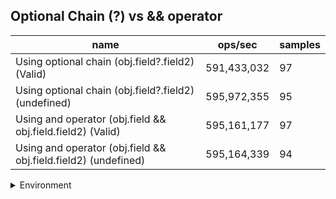 ## Optional Chain (?) vs && operator

|name|ops/sec|samples|
|-|-|-|
|Using optional chain (obj.field?.field2) (Valid)|591,433,032|97|
|Using optional chain (obj.field?.field2) (undefined)|595,972,355|95|
|Using and operator (obj.field && obj.field.field2) (Valid)|595,161,177|97|
|Using and operator (obj.field && obj.field.field2) (undefined)|595,164,339|94|


<details>
<summary>Environment</summary>

* __Machine:__ linux x64 | 2 vCPUs | 6.8GB Mem
* __Run:__ Tue Oct 10 2023 21:07:37 GMT+0000 (Coordinated Universal Time)
</details>

<!--
{"environment":{"platform":"linux","arch":"x64","cpus":2,"totalMemory":6.759757995605469},"benchmarks":"[{\"timeStamp\":1696972041315,\"currentTarget\":{\"0\":{\"name\":\"Using optional chain (obj.field?.field2) (Valid)\",\"options\":{\"async\":false,\"defer\":false,\"delay\":0.005,\"initCount\":1,\"maxTime\":5,\"minSamples\":5,\"minTime\":0.05},\"async\":false,\"defer\":false,\"delay\":0.005,\"initCount\":1,\"maxTime\":5,\"minSamples\":5,\"minTime\":0.05,\"id\":1,\"stats\":{\"moe\":1.84101233324896e-11,\"rme\":1.088835506654232,\"sem\":9.392920067596734e-12,\"deviation\":9.250953408939729e-11,\"mean\":1.6908085032109332e-9,\"sample\":[1.6918266551429767e-9,1.678780179598231e-9,1.6981350221898757e-9,1.6772504621870949e-9,1.674005367540371e-9,1.6733406655083963e-9,1.6782895346723479e-9,1.6767672812639883e-9,1.6719347465890811e-9,1.675152026741244e-9,1.6741815311952097e-9,1.662508993902444e-9,1.6764316064054568e-9,1.7021430906902793e-9,1.6699871410503494e-9,1.667600788295793e-9,1.6761590845552637e-9,1.675288304285553e-9,1.6781732001833032e-9,1.6838898104980974e-9,1.6704146204399498e-9,1.6700476017462272e-9,1.6754289028251698e-9,1.6673686511325112e-9,1.6714502965382743e-9,1.6770475809057343e-9,1.6880992908881078e-9,1.684213752192448e-9,1.6859454409195131e-9,1.676519089941218e-9,1.6718757483839227e-9,1.6705794165532876e-9,1.670695751042332e-9,1.6755884140288623e-9,1.6676977115443798e-9,1.6783039933874147e-9,1.6866135665093084e-9,1.6768714172508956e-9,1.6727764764749559e-9,1.6860551609618946e-9,1.667654468352881e-9,1.6812090317709824e-9,1.675764577683701e-9,1.6810860495968496e-9,1.6698083183214754e-9,1.6978945883888008e-9,1.6755252942589493e-9,1.677353374419794e-9,1.6804312526156565e-9,1.6721150318086747e-9,1.6736606185916938e-9,1.6769644848421313e-9,1.6752294722725221e-9,1.672440768377999e-9,1.6692665319867828e-9,1.6762132964271583e-9,1.6842104283499039e-9,1.6769478656294106e-9,1.697641976355447e-9,1.6726601752243371e-9,1.6699313004956082e-9,1.6773500838156755e-9,1.6821762367128979e-9,1.6752161436639201e-9,1.6891030913364344e-9,1.672254633195528e-9,2.312987771815949e-9,2.3323988793199524e-9,1.6783472033404883e-9,1.6709085102035817e-9,1.6896249346158622e-9,1.66938948092249e-9,1.6672855218304827e-9,1.6777156732571041e-9,1.6781810112132819e-9,1.677762207052722e-9,1.6799260285489491e-9,1.6785366623655036e-9,1.6754488458804345e-9,1.6719953734770858e-9,1.6822759519892218e-9,1.6734412449837815e-9,1.6739431452079449e-9,1.7140916066294836e-9,1.6827745616092663e-9,1.67588423601529e-9,1.6761534672613642e-9,1.6767451112342188e-9,1.6805209963643477e-9,1.6749602410264478e-9,1.6766121575324538e-9,1.677021023403807e-9,1.6778718938566782e-9,1.675605033241583e-9,1.6792645838826675e-9,1.6739564405781212e-9,1.6712475421430827e-9],\"variance\":8.55801389743736e-21},\"times\":{\"cycle\":0.050869091443521544,\"elapsed\":5.666,\"period\":1.6908085032109332e-9,\"timeStamp\":1696972035648},\"running\":false,\"count\":30085661,\"cycles\":8,\"hz\":591433032.245194},\"1\":{\"name\":\"Using optional chain (obj.field?.field2) (undefined)\",\"options\":{\"async\":false,\"defer\":false,\"delay\":0.005,\"initCount\":1,\"maxTime\":5,\"minSamples\":5,\"minTime\":0.05},\"async\":false,\"defer\":false,\"delay\":0.005,\"initCount\":1,\"maxTime\":5,\"minSamples\":5,\"minTime\":0.05,\"id\":2,\"stats\":{\"moe\":2.3289517376731533e-12,\"rme\":0.13879908527669624,\"sem\":1.1882406824863028e-12,\"deviation\":1.158153756432944e-11,\"mean\":1.6779301772993558e-9,\"sample\":[1.6737788448627125e-9,1.6787202265338913e-9,1.676441287298754e-9,1.6778881676040697e-9,1.6772064807699987e-9,1.678613295265802e-9,1.7127475270891153e-9,1.7390892429984664e-9,1.6737317293879207e-9,1.6727085414495933e-9,1.6680958969063828e-9,1.6761780151040536e-9,1.6733884448353221e-9,1.6685291686717984e-9,1.6707769478672355e-9,1.6712467066656337e-9,1.6693342529264134e-9,1.6744952691767226e-9,1.6661756506079393e-9,1.6716465297439216e-9,1.6678815290900443e-9,1.669254254992166e-9,1.6714499500637635e-9,1.67216296788671e-9,1.680515871726761e-9,1.6726194325677553e-9,1.675731641370778e-9,1.6732241804098497e-9,1.668968466478115e-9,1.6704735957357812e-9,1.6708599096922445e-9,1.6705335358376374e-9,1.6699841182040122e-9,1.6763177223667056e-9,1.675731641370778e-9,1.6805068361852668e-9,1.676324382378023e-9,1.6795144944989804e-9,1.6720886484802404e-9,1.6762544522591906e-9,1.6777029714206594e-9,1.67383686815099e-9,1.6859213920862216e-9,1.6702704653906019e-9,1.6782457956430805e-9,1.6721052985085339e-9,1.6751155903239226e-9,1.6757097965336574e-9,1.6728225484273566e-9,1.6689298384124744e-9,1.6774278796531958e-9,1.6740146904531633e-9,1.6743077309511272e-9,1.6749970088224172e-9,1.6765954115385828e-9,1.6776176899757407e-9,1.6957360176642147e-9,1.6780039706321475e-9,1.6824395048694504e-9,1.6970813066502644e-9,1.6828390722484355e-9,1.6761824908369066e-9,1.675033672184719e-9,1.6736683698646609e-9,1.684611427086747e-9,1.6888723295500034e-9,1.6804370755571342e-9,1.6743286435488014e-9,1.698083246352419e-9,1.671878619639106e-9,1.6769184805051512e-9,1.6783997997344552e-9,1.6771515022495752e-9,1.6715457314327857e-9,1.6792653090708873e-9,1.6773246041168618e-9,1.6726623383432455e-9,1.6773712084657466e-9,1.679991038649486e-9,1.6699678413348285e-9,1.6721182991476564e-9,1.6745383631187832e-9,1.7343812099254615e-9,1.6939655523955218e-9,1.6705470668138256e-9,1.677427799460821e-9,1.680680083947748e-9,1.6728306466203608e-9,1.6884729635688813e-9,1.6758432515987371e-9,1.6677341614704206e-9,1.6682501381902166e-9,1.6851141548559318e-9,1.7010061046703716e-9,1.6738526134137636e-9],\"variance\":1.341320123539739e-22},\"times\":{\"cycle\":0.05040521548804304,\"elapsed\":5.45,\"period\":1.6779301772993558e-9,\"timeStamp\":1696972041326},\"running\":false,\"count\":30040115,\"cycles\":6,\"hz\":595972355.4227443},\"2\":{\"name\":\"Using and operator (obj.field && obj.field.field2) (Valid)\",\"options\":{\"async\":false,\"defer\":false,\"delay\":0.005,\"initCount\":1,\"maxTime\":5,\"minSamples\":5,\"minTime\":0.05},\"async\":false,\"defer\":false,\"delay\":0.005,\"initCount\":1,\"maxTime\":5,\"minSamples\":5,\"minTime\":0.05,\"id\":3,\"stats\":{\"moe\":2.5744350328224213e-12,\"rme\":0.15322037836364122,\"sem\":1.3134872616440926e-12,\"deviation\":1.2936349264403221e-11,\"mean\":1.6802171227592582e-9,\"sample\":[1.6711025171411232e-9,1.6721116243672532e-9,1.6838131582503337e-9,1.6783767100190714e-9,1.67126624645927e-9,1.6707984484074215e-9,1.6784970009466896e-9,1.6831816308803383e-9,1.6716070373400415e-9,1.6788578737295441e-9,1.6742290436826428e-9,1.6778829521523026e-9,1.67774935403641e-9,1.682381835305453e-9,1.6742837904929708e-9,1.6734438809792227e-9,1.6832027629556708e-9,1.677640062243961e-9,1.711736155624834e-9,1.6675412168929002e-9,1.6690143915162205e-9,1.6742504607503617e-9,1.6704075747572794e-9,1.675596982351768e-9,1.6865523687581392e-9,1.6721240231719036e-9,1.6735538691298324e-9,1.6748937247827168e-9,1.6855925055007407e-9,1.6739004984529666e-9,1.6784399760665783e-9,1.6800364707375526e-9,1.6760802636195995e-9,1.679809828487811e-9,1.6805830451865985e-9,1.6873256187866693e-9,1.6744004445921027e-9,1.6810330300415635e-9,1.6713007785294598e-9,1.67660684022308e-9,1.6743437840296673e-9,1.6777600493173535e-9,1.6788332670293653e-9,1.6731772430383501e-9,1.6764102280714292e-9,1.686115782459703e-9,1.6834893987421087e-9,1.6843992673855937e-9,1.6746970793013234e-9,1.6858591434416133e-9,1.6850225669021258e-9,1.6798598231017245e-9,1.6762368800801192e-9,1.6724806847475631e-9,1.678773273492669e-9,1.6737138518943559e-9,1.7051402328922432e-9,1.6696376577030102e-9,1.674917055602543e-9,1.6763335696634282e-9,1.6728906405816545e-9,1.6771334834860457e-9,1.6680111995934305e-9,1.670927518741981e-9,1.6802964427299034e-9,1.670830829158672e-9,1.6712508172452887e-9,1.6791565655326732e-9,1.6760835965938603e-9,1.7087631425841055e-9,1.668541109171172e-9,1.6811296862951298e-9,1.675593649377507e-9,1.7565476279355504e-9,1.7318804854090388e-9,1.690475279463226e-9,1.6943015005850037e-9,1.6797998295650281e-9,1.6874522718085839e-9,1.6932615792858582e-9,1.6744071105406245e-9,1.6719407429172966e-9,1.6747704047350632e-9,1.6884954927522475e-9,1.6874956004739756e-9,1.6738105081479222e-9,1.6798664890502463e-9,1.6768668122154307e-9,1.6709108538706763e-9,1.6800997972485098e-9,1.6736171956407896e-9,1.679339879117023e-9,1.6802264169406815e-9,1.6800764664286835e-9,1.7185487216843839e-9,1.6736938540487906e-9,1.6741604704453174e-9],\"variance\":1.6734913229062578e-22},\"times\":{\"cycle\":0.0504119441445185,\"elapsed\":5.393,\"period\":1.6802171227592582e-9,\"timeStamp\":1696972046776},\"running\":false,\"count\":30003232,\"cycles\":7,\"hz\":595161176.7637486},\"3\":{\"name\":\"Using and operator (obj.field && obj.field.field2) (undefined)\",\"options\":{\"async\":false,\"defer\":false,\"delay\":0.005,\"initCount\":1,\"maxTime\":5,\"minSamples\":5,\"minTime\":0.05},\"async\":false,\"defer\":false,\"delay\":0.005,\"initCount\":1,\"maxTime\":5,\"minSamples\":5,\"minTime\":0.05,\"id\":4,\"stats\":{\"moe\":1.9089273169750597e-12,\"rme\":0.11361254653634431,\"sem\":9.739425086607448e-13,\"deviation\":9.442722963032444e-12,\"mean\":1.6802081945803403e-9,\"sample\":[1.6874833113073301e-9,1.6815265075572433e-9,1.6821899008893512e-9,1.6786677784025957e-9,1.6842549406495745e-9,1.677767799573845e-9,1.6782228074575257e-9,1.6750483110877004e-9,1.6732029552438274e-9,1.6743964072677849e-9,1.67200950321987e-9,1.6838912379606129e-9,1.6761670320014851e-9,1.678289452266501e-9,1.6711599588306845e-9,1.7472824910109205e-9,1.680025329822357e-9,1.6760187066418938e-9,1.6700267767591022e-9,1.6817411956189436e-9,1.6738837187052783e-9,1.6815976359913571e-9,1.6734596183865188e-9,1.6742109772189673e-9,1.6842190100797294e-9,1.6770961617418436e-9,1.675826444261346e-9,1.6864454897372782e-9,1.6845538606032136e-9,1.6857615673872195e-9,1.673864754788983e-9,1.6744285737019577e-9,1.6817848758612543e-9,1.6805237897718779e-9,1.676143350524917e-9,1.6834062055377493e-9,1.6760999798393036e-9,1.6817081097477184e-9,1.6892445337005742e-9,1.7178889699105192e-9,1.6815546776068443e-9,1.682171842463124e-9,1.675943178129778e-9,1.676803919428876e-9,1.676997419410844e-9,1.6730540565886693e-9,1.670144917808047e-9,1.6729406255647572e-9,1.6778614969165278e-9,1.686572265587533e-9,1.6799933329247591e-9,1.6724401945769093e-9,1.6843337043306264e-9,1.6914897673706519e-9,1.6855814122315943e-9,1.6872761718150395e-9,1.676613755653494e-9,1.6907524657152226e-9,1.681347799436468e-9,1.6829792044568517e-9,1.6867223948838872e-9,1.684807445665789e-9,1.6849742559950715e-9,1.6813544718496394e-9,1.6806705494995807e-9,1.6876331459197042e-9,1.6738447375494689e-9,1.6801201087750138e-9,1.6807472822510505e-9,1.673154142786239e-9,1.6782518330870492e-9,1.6786688589102556e-9,1.6807906529366642e-9,1.676783935551428e-9,1.6854746536208533e-9,1.677801445197986e-9,1.6761700401776023e-9,1.6738447375494689e-9,1.6797731432901063e-9,1.6727938324749886e-9,1.6756896597913343e-9,1.678225143434364e-9,1.675692962635854e-9,1.6822519114211797e-9,1.673124150289034e-9,1.6745553495522128e-9,1.6757797040070811e-9,1.6798465398349905e-9,1.6806038587299334e-9,1.6798832381074328e-9,1.6744085231003782e-9,1.6736112030884731e-9,1.6718697366128288e-9,1.6812744028915836e-9],\"variance\":8.91650169565802e-23},\"times\":{\"cycle\":0.050362834298286835,\"elapsed\":5.451,\"period\":1.6802081945803403e-9,\"timeStamp\":1696972052169},\"running\":false,\"count\":29974163,\"cycles\":6,\"hz\":595164339.2917546},\"options\":{},\"events\":{\"start\":[null],\"cycle\":[null,null],\"complete\":[null,null]},\"length\":4,\"running\":false},\"type\":\"cycle\",\"target\":{\"name\":\"Using optional chain (obj.field?.field2) (Valid)\",\"options\":{\"async\":false,\"defer\":false,\"delay\":0.005,\"initCount\":1,\"maxTime\":5,\"minSamples\":5,\"minTime\":0.05},\"async\":false,\"defer\":false,\"delay\":0.005,\"initCount\":1,\"maxTime\":5,\"minSamples\":5,\"minTime\":0.05,\"id\":1,\"stats\":{\"moe\":1.84101233324896e-11,\"rme\":1.088835506654232,\"sem\":9.392920067596734e-12,\"deviation\":9.250953408939729e-11,\"mean\":1.6908085032109332e-9,\"sample\":[1.6918266551429767e-9,1.678780179598231e-9,1.6981350221898757e-9,1.6772504621870949e-9,1.674005367540371e-9,1.6733406655083963e-9,1.6782895346723479e-9,1.6767672812639883e-9,1.6719347465890811e-9,1.675152026741244e-9,1.6741815311952097e-9,1.662508993902444e-9,1.6764316064054568e-9,1.7021430906902793e-9,1.6699871410503494e-9,1.667600788295793e-9,1.6761590845552637e-9,1.675288304285553e-9,1.6781732001833032e-9,1.6838898104980974e-9,1.6704146204399498e-9,1.6700476017462272e-9,1.6754289028251698e-9,1.6673686511325112e-9,1.6714502965382743e-9,1.6770475809057343e-9,1.6880992908881078e-9,1.684213752192448e-9,1.6859454409195131e-9,1.676519089941218e-9,1.6718757483839227e-9,1.6705794165532876e-9,1.670695751042332e-9,1.6755884140288623e-9,1.6676977115443798e-9,1.6783039933874147e-9,1.6866135665093084e-9,1.6768714172508956e-9,1.6727764764749559e-9,1.6860551609618946e-9,1.667654468352881e-9,1.6812090317709824e-9,1.675764577683701e-9,1.6810860495968496e-9,1.6698083183214754e-9,1.6978945883888008e-9,1.6755252942589493e-9,1.677353374419794e-9,1.6804312526156565e-9,1.6721150318086747e-9,1.6736606185916938e-9,1.6769644848421313e-9,1.6752294722725221e-9,1.672440768377999e-9,1.6692665319867828e-9,1.6762132964271583e-9,1.6842104283499039e-9,1.6769478656294106e-9,1.697641976355447e-9,1.6726601752243371e-9,1.6699313004956082e-9,1.6773500838156755e-9,1.6821762367128979e-9,1.6752161436639201e-9,1.6891030913364344e-9,1.672254633195528e-9,2.312987771815949e-9,2.3323988793199524e-9,1.6783472033404883e-9,1.6709085102035817e-9,1.6896249346158622e-9,1.66938948092249e-9,1.6672855218304827e-9,1.6777156732571041e-9,1.6781810112132819e-9,1.677762207052722e-9,1.6799260285489491e-9,1.6785366623655036e-9,1.6754488458804345e-9,1.6719953734770858e-9,1.6822759519892218e-9,1.6734412449837815e-9,1.6739431452079449e-9,1.7140916066294836e-9,1.6827745616092663e-9,1.67588423601529e-9,1.6761534672613642e-9,1.6767451112342188e-9,1.6805209963643477e-9,1.6749602410264478e-9,1.6766121575324538e-9,1.677021023403807e-9,1.6778718938566782e-9,1.675605033241583e-9,1.6792645838826675e-9,1.6739564405781212e-9,1.6712475421430827e-9],\"variance\":8.55801389743736e-21},\"times\":{\"cycle\":0.050869091443521544,\"elapsed\":5.666,\"period\":1.6908085032109332e-9,\"timeStamp\":1696972035648},\"running\":false,\"count\":30085661,\"cycles\":8,\"hz\":591433032.245194},\"aborted\":false},{\"timeStamp\":1696972046776,\"currentTarget\":{\"0\":{\"name\":\"Using optional chain (obj.field?.field2) (Valid)\",\"options\":{\"async\":false,\"defer\":false,\"delay\":0.005,\"initCount\":1,\"maxTime\":5,\"minSamples\":5,\"minTime\":0.05},\"async\":false,\"defer\":false,\"delay\":0.005,\"initCount\":1,\"maxTime\":5,\"minSamples\":5,\"minTime\":0.05,\"id\":1,\"stats\":{\"moe\":1.84101233324896e-11,\"rme\":1.088835506654232,\"sem\":9.392920067596734e-12,\"deviation\":9.250953408939729e-11,\"mean\":1.6908085032109332e-9,\"sample\":[1.6918266551429767e-9,1.678780179598231e-9,1.6981350221898757e-9,1.6772504621870949e-9,1.674005367540371e-9,1.6733406655083963e-9,1.6782895346723479e-9,1.6767672812639883e-9,1.6719347465890811e-9,1.675152026741244e-9,1.6741815311952097e-9,1.662508993902444e-9,1.6764316064054568e-9,1.7021430906902793e-9,1.6699871410503494e-9,1.667600788295793e-9,1.6761590845552637e-9,1.675288304285553e-9,1.6781732001833032e-9,1.6838898104980974e-9,1.6704146204399498e-9,1.6700476017462272e-9,1.6754289028251698e-9,1.6673686511325112e-9,1.6714502965382743e-9,1.6770475809057343e-9,1.6880992908881078e-9,1.684213752192448e-9,1.6859454409195131e-9,1.676519089941218e-9,1.6718757483839227e-9,1.6705794165532876e-9,1.670695751042332e-9,1.6755884140288623e-9,1.6676977115443798e-9,1.6783039933874147e-9,1.6866135665093084e-9,1.6768714172508956e-9,1.6727764764749559e-9,1.6860551609618946e-9,1.667654468352881e-9,1.6812090317709824e-9,1.675764577683701e-9,1.6810860495968496e-9,1.6698083183214754e-9,1.6978945883888008e-9,1.6755252942589493e-9,1.677353374419794e-9,1.6804312526156565e-9,1.6721150318086747e-9,1.6736606185916938e-9,1.6769644848421313e-9,1.6752294722725221e-9,1.672440768377999e-9,1.6692665319867828e-9,1.6762132964271583e-9,1.6842104283499039e-9,1.6769478656294106e-9,1.697641976355447e-9,1.6726601752243371e-9,1.6699313004956082e-9,1.6773500838156755e-9,1.6821762367128979e-9,1.6752161436639201e-9,1.6891030913364344e-9,1.672254633195528e-9,2.312987771815949e-9,2.3323988793199524e-9,1.6783472033404883e-9,1.6709085102035817e-9,1.6896249346158622e-9,1.66938948092249e-9,1.6672855218304827e-9,1.6777156732571041e-9,1.6781810112132819e-9,1.677762207052722e-9,1.6799260285489491e-9,1.6785366623655036e-9,1.6754488458804345e-9,1.6719953734770858e-9,1.6822759519892218e-9,1.6734412449837815e-9,1.6739431452079449e-9,1.7140916066294836e-9,1.6827745616092663e-9,1.67588423601529e-9,1.6761534672613642e-9,1.6767451112342188e-9,1.6805209963643477e-9,1.6749602410264478e-9,1.6766121575324538e-9,1.677021023403807e-9,1.6778718938566782e-9,1.675605033241583e-9,1.6792645838826675e-9,1.6739564405781212e-9,1.6712475421430827e-9],\"variance\":8.55801389743736e-21},\"times\":{\"cycle\":0.050869091443521544,\"elapsed\":5.666,\"period\":1.6908085032109332e-9,\"timeStamp\":1696972035648},\"running\":false,\"count\":30085661,\"cycles\":8,\"hz\":591433032.245194},\"1\":{\"name\":\"Using optional chain (obj.field?.field2) (undefined)\",\"options\":{\"async\":false,\"defer\":false,\"delay\":0.005,\"initCount\":1,\"maxTime\":5,\"minSamples\":5,\"minTime\":0.05},\"async\":false,\"defer\":false,\"delay\":0.005,\"initCount\":1,\"maxTime\":5,\"minSamples\":5,\"minTime\":0.05,\"id\":2,\"stats\":{\"moe\":2.3289517376731533e-12,\"rme\":0.13879908527669624,\"sem\":1.1882406824863028e-12,\"deviation\":1.158153756432944e-11,\"mean\":1.6779301772993558e-9,\"sample\":[1.6737788448627125e-9,1.6787202265338913e-9,1.676441287298754e-9,1.6778881676040697e-9,1.6772064807699987e-9,1.678613295265802e-9,1.7127475270891153e-9,1.7390892429984664e-9,1.6737317293879207e-9,1.6727085414495933e-9,1.6680958969063828e-9,1.6761780151040536e-9,1.6733884448353221e-9,1.6685291686717984e-9,1.6707769478672355e-9,1.6712467066656337e-9,1.6693342529264134e-9,1.6744952691767226e-9,1.6661756506079393e-9,1.6716465297439216e-9,1.6678815290900443e-9,1.669254254992166e-9,1.6714499500637635e-9,1.67216296788671e-9,1.680515871726761e-9,1.6726194325677553e-9,1.675731641370778e-9,1.6732241804098497e-9,1.668968466478115e-9,1.6704735957357812e-9,1.6708599096922445e-9,1.6705335358376374e-9,1.6699841182040122e-9,1.6763177223667056e-9,1.675731641370778e-9,1.6805068361852668e-9,1.676324382378023e-9,1.6795144944989804e-9,1.6720886484802404e-9,1.6762544522591906e-9,1.6777029714206594e-9,1.67383686815099e-9,1.6859213920862216e-9,1.6702704653906019e-9,1.6782457956430805e-9,1.6721052985085339e-9,1.6751155903239226e-9,1.6757097965336574e-9,1.6728225484273566e-9,1.6689298384124744e-9,1.6774278796531958e-9,1.6740146904531633e-9,1.6743077309511272e-9,1.6749970088224172e-9,1.6765954115385828e-9,1.6776176899757407e-9,1.6957360176642147e-9,1.6780039706321475e-9,1.6824395048694504e-9,1.6970813066502644e-9,1.6828390722484355e-9,1.6761824908369066e-9,1.675033672184719e-9,1.6736683698646609e-9,1.684611427086747e-9,1.6888723295500034e-9,1.6804370755571342e-9,1.6743286435488014e-9,1.698083246352419e-9,1.671878619639106e-9,1.6769184805051512e-9,1.6783997997344552e-9,1.6771515022495752e-9,1.6715457314327857e-9,1.6792653090708873e-9,1.6773246041168618e-9,1.6726623383432455e-9,1.6773712084657466e-9,1.679991038649486e-9,1.6699678413348285e-9,1.6721182991476564e-9,1.6745383631187832e-9,1.7343812099254615e-9,1.6939655523955218e-9,1.6705470668138256e-9,1.677427799460821e-9,1.680680083947748e-9,1.6728306466203608e-9,1.6884729635688813e-9,1.6758432515987371e-9,1.6677341614704206e-9,1.6682501381902166e-9,1.6851141548559318e-9,1.7010061046703716e-9,1.6738526134137636e-9],\"variance\":1.341320123539739e-22},\"times\":{\"cycle\":0.05040521548804304,\"elapsed\":5.45,\"period\":1.6779301772993558e-9,\"timeStamp\":1696972041326},\"running\":false,\"count\":30040115,\"cycles\":6,\"hz\":595972355.4227443},\"2\":{\"name\":\"Using and operator (obj.field && obj.field.field2) (Valid)\",\"options\":{\"async\":false,\"defer\":false,\"delay\":0.005,\"initCount\":1,\"maxTime\":5,\"minSamples\":5,\"minTime\":0.05},\"async\":false,\"defer\":false,\"delay\":0.005,\"initCount\":1,\"maxTime\":5,\"minSamples\":5,\"minTime\":0.05,\"id\":3,\"stats\":{\"moe\":2.5744350328224213e-12,\"rme\":0.15322037836364122,\"sem\":1.3134872616440926e-12,\"deviation\":1.2936349264403221e-11,\"mean\":1.6802171227592582e-9,\"sample\":[1.6711025171411232e-9,1.6721116243672532e-9,1.6838131582503337e-9,1.6783767100190714e-9,1.67126624645927e-9,1.6707984484074215e-9,1.6784970009466896e-9,1.6831816308803383e-9,1.6716070373400415e-9,1.6788578737295441e-9,1.6742290436826428e-9,1.6778829521523026e-9,1.67774935403641e-9,1.682381835305453e-9,1.6742837904929708e-9,1.6734438809792227e-9,1.6832027629556708e-9,1.677640062243961e-9,1.711736155624834e-9,1.6675412168929002e-9,1.6690143915162205e-9,1.6742504607503617e-9,1.6704075747572794e-9,1.675596982351768e-9,1.6865523687581392e-9,1.6721240231719036e-9,1.6735538691298324e-9,1.6748937247827168e-9,1.6855925055007407e-9,1.6739004984529666e-9,1.6784399760665783e-9,1.6800364707375526e-9,1.6760802636195995e-9,1.679809828487811e-9,1.6805830451865985e-9,1.6873256187866693e-9,1.6744004445921027e-9,1.6810330300415635e-9,1.6713007785294598e-9,1.67660684022308e-9,1.6743437840296673e-9,1.6777600493173535e-9,1.6788332670293653e-9,1.6731772430383501e-9,1.6764102280714292e-9,1.686115782459703e-9,1.6834893987421087e-9,1.6843992673855937e-9,1.6746970793013234e-9,1.6858591434416133e-9,1.6850225669021258e-9,1.6798598231017245e-9,1.6762368800801192e-9,1.6724806847475631e-9,1.678773273492669e-9,1.6737138518943559e-9,1.7051402328922432e-9,1.6696376577030102e-9,1.674917055602543e-9,1.6763335696634282e-9,1.6728906405816545e-9,1.6771334834860457e-9,1.6680111995934305e-9,1.670927518741981e-9,1.6802964427299034e-9,1.670830829158672e-9,1.6712508172452887e-9,1.6791565655326732e-9,1.6760835965938603e-9,1.7087631425841055e-9,1.668541109171172e-9,1.6811296862951298e-9,1.675593649377507e-9,1.7565476279355504e-9,1.7318804854090388e-9,1.690475279463226e-9,1.6943015005850037e-9,1.6797998295650281e-9,1.6874522718085839e-9,1.6932615792858582e-9,1.6744071105406245e-9,1.6719407429172966e-9,1.6747704047350632e-9,1.6884954927522475e-9,1.6874956004739756e-9,1.6738105081479222e-9,1.6798664890502463e-9,1.6768668122154307e-9,1.6709108538706763e-9,1.6800997972485098e-9,1.6736171956407896e-9,1.679339879117023e-9,1.6802264169406815e-9,1.6800764664286835e-9,1.7185487216843839e-9,1.6736938540487906e-9,1.6741604704453174e-9],\"variance\":1.6734913229062578e-22},\"times\":{\"cycle\":0.0504119441445185,\"elapsed\":5.393,\"period\":1.6802171227592582e-9,\"timeStamp\":1696972046776},\"running\":false,\"count\":30003232,\"cycles\":7,\"hz\":595161176.7637486},\"3\":{\"name\":\"Using and operator (obj.field && obj.field.field2) (undefined)\",\"options\":{\"async\":false,\"defer\":false,\"delay\":0.005,\"initCount\":1,\"maxTime\":5,\"minSamples\":5,\"minTime\":0.05},\"async\":false,\"defer\":false,\"delay\":0.005,\"initCount\":1,\"maxTime\":5,\"minSamples\":5,\"minTime\":0.05,\"id\":4,\"stats\":{\"moe\":1.9089273169750597e-12,\"rme\":0.11361254653634431,\"sem\":9.739425086607448e-13,\"deviation\":9.442722963032444e-12,\"mean\":1.6802081945803403e-9,\"sample\":[1.6874833113073301e-9,1.6815265075572433e-9,1.6821899008893512e-9,1.6786677784025957e-9,1.6842549406495745e-9,1.677767799573845e-9,1.6782228074575257e-9,1.6750483110877004e-9,1.6732029552438274e-9,1.6743964072677849e-9,1.67200950321987e-9,1.6838912379606129e-9,1.6761670320014851e-9,1.678289452266501e-9,1.6711599588306845e-9,1.7472824910109205e-9,1.680025329822357e-9,1.6760187066418938e-9,1.6700267767591022e-9,1.6817411956189436e-9,1.6738837187052783e-9,1.6815976359913571e-9,1.6734596183865188e-9,1.6742109772189673e-9,1.6842190100797294e-9,1.6770961617418436e-9,1.675826444261346e-9,1.6864454897372782e-9,1.6845538606032136e-9,1.6857615673872195e-9,1.673864754788983e-9,1.6744285737019577e-9,1.6817848758612543e-9,1.6805237897718779e-9,1.676143350524917e-9,1.6834062055377493e-9,1.6760999798393036e-9,1.6817081097477184e-9,1.6892445337005742e-9,1.7178889699105192e-9,1.6815546776068443e-9,1.682171842463124e-9,1.675943178129778e-9,1.676803919428876e-9,1.676997419410844e-9,1.6730540565886693e-9,1.670144917808047e-9,1.6729406255647572e-9,1.6778614969165278e-9,1.686572265587533e-9,1.6799933329247591e-9,1.6724401945769093e-9,1.6843337043306264e-9,1.6914897673706519e-9,1.6855814122315943e-9,1.6872761718150395e-9,1.676613755653494e-9,1.6907524657152226e-9,1.681347799436468e-9,1.6829792044568517e-9,1.6867223948838872e-9,1.684807445665789e-9,1.6849742559950715e-9,1.6813544718496394e-9,1.6806705494995807e-9,1.6876331459197042e-9,1.6738447375494689e-9,1.6801201087750138e-9,1.6807472822510505e-9,1.673154142786239e-9,1.6782518330870492e-9,1.6786688589102556e-9,1.6807906529366642e-9,1.676783935551428e-9,1.6854746536208533e-9,1.677801445197986e-9,1.6761700401776023e-9,1.6738447375494689e-9,1.6797731432901063e-9,1.6727938324749886e-9,1.6756896597913343e-9,1.678225143434364e-9,1.675692962635854e-9,1.6822519114211797e-9,1.673124150289034e-9,1.6745553495522128e-9,1.6757797040070811e-9,1.6798465398349905e-9,1.6806038587299334e-9,1.6798832381074328e-9,1.6744085231003782e-9,1.6736112030884731e-9,1.6718697366128288e-9,1.6812744028915836e-9],\"variance\":8.91650169565802e-23},\"times\":{\"cycle\":0.050362834298286835,\"elapsed\":5.451,\"period\":1.6802081945803403e-9,\"timeStamp\":1696972052169},\"running\":false,\"count\":29974163,\"cycles\":6,\"hz\":595164339.2917546},\"options\":{},\"events\":{\"start\":[null],\"cycle\":[null,null],\"complete\":[null,null]},\"length\":4,\"running\":false},\"type\":\"cycle\",\"target\":{\"name\":\"Using optional chain (obj.field?.field2) (undefined)\",\"options\":{\"async\":false,\"defer\":false,\"delay\":0.005,\"initCount\":1,\"maxTime\":5,\"minSamples\":5,\"minTime\":0.05},\"async\":false,\"defer\":false,\"delay\":0.005,\"initCount\":1,\"maxTime\":5,\"minSamples\":5,\"minTime\":0.05,\"id\":2,\"stats\":{\"moe\":2.3289517376731533e-12,\"rme\":0.13879908527669624,\"sem\":1.1882406824863028e-12,\"deviation\":1.158153756432944e-11,\"mean\":1.6779301772993558e-9,\"sample\":[1.6737788448627125e-9,1.6787202265338913e-9,1.676441287298754e-9,1.6778881676040697e-9,1.6772064807699987e-9,1.678613295265802e-9,1.7127475270891153e-9,1.7390892429984664e-9,1.6737317293879207e-9,1.6727085414495933e-9,1.6680958969063828e-9,1.6761780151040536e-9,1.6733884448353221e-9,1.6685291686717984e-9,1.6707769478672355e-9,1.6712467066656337e-9,1.6693342529264134e-9,1.6744952691767226e-9,1.6661756506079393e-9,1.6716465297439216e-9,1.6678815290900443e-9,1.669254254992166e-9,1.6714499500637635e-9,1.67216296788671e-9,1.680515871726761e-9,1.6726194325677553e-9,1.675731641370778e-9,1.6732241804098497e-9,1.668968466478115e-9,1.6704735957357812e-9,1.6708599096922445e-9,1.6705335358376374e-9,1.6699841182040122e-9,1.6763177223667056e-9,1.675731641370778e-9,1.6805068361852668e-9,1.676324382378023e-9,1.6795144944989804e-9,1.6720886484802404e-9,1.6762544522591906e-9,1.6777029714206594e-9,1.67383686815099e-9,1.6859213920862216e-9,1.6702704653906019e-9,1.6782457956430805e-9,1.6721052985085339e-9,1.6751155903239226e-9,1.6757097965336574e-9,1.6728225484273566e-9,1.6689298384124744e-9,1.6774278796531958e-9,1.6740146904531633e-9,1.6743077309511272e-9,1.6749970088224172e-9,1.6765954115385828e-9,1.6776176899757407e-9,1.6957360176642147e-9,1.6780039706321475e-9,1.6824395048694504e-9,1.6970813066502644e-9,1.6828390722484355e-9,1.6761824908369066e-9,1.675033672184719e-9,1.6736683698646609e-9,1.684611427086747e-9,1.6888723295500034e-9,1.6804370755571342e-9,1.6743286435488014e-9,1.698083246352419e-9,1.671878619639106e-9,1.6769184805051512e-9,1.6783997997344552e-9,1.6771515022495752e-9,1.6715457314327857e-9,1.6792653090708873e-9,1.6773246041168618e-9,1.6726623383432455e-9,1.6773712084657466e-9,1.679991038649486e-9,1.6699678413348285e-9,1.6721182991476564e-9,1.6745383631187832e-9,1.7343812099254615e-9,1.6939655523955218e-9,1.6705470668138256e-9,1.677427799460821e-9,1.680680083947748e-9,1.6728306466203608e-9,1.6884729635688813e-9,1.6758432515987371e-9,1.6677341614704206e-9,1.6682501381902166e-9,1.6851141548559318e-9,1.7010061046703716e-9,1.6738526134137636e-9],\"variance\":1.341320123539739e-22},\"times\":{\"cycle\":0.05040521548804304,\"elapsed\":5.45,\"period\":1.6779301772993558e-9,\"timeStamp\":1696972041326},\"running\":false,\"count\":30040115,\"cycles\":6,\"hz\":595972355.4227443},\"aborted\":false},{\"timeStamp\":1696972052169,\"currentTarget\":{\"0\":{\"name\":\"Using optional chain (obj.field?.field2) (Valid)\",\"options\":{\"async\":false,\"defer\":false,\"delay\":0.005,\"initCount\":1,\"maxTime\":5,\"minSamples\":5,\"minTime\":0.05},\"async\":false,\"defer\":false,\"delay\":0.005,\"initCount\":1,\"maxTime\":5,\"minSamples\":5,\"minTime\":0.05,\"id\":1,\"stats\":{\"moe\":1.84101233324896e-11,\"rme\":1.088835506654232,\"sem\":9.392920067596734e-12,\"deviation\":9.250953408939729e-11,\"mean\":1.6908085032109332e-9,\"sample\":[1.6918266551429767e-9,1.678780179598231e-9,1.6981350221898757e-9,1.6772504621870949e-9,1.674005367540371e-9,1.6733406655083963e-9,1.6782895346723479e-9,1.6767672812639883e-9,1.6719347465890811e-9,1.675152026741244e-9,1.6741815311952097e-9,1.662508993902444e-9,1.6764316064054568e-9,1.7021430906902793e-9,1.6699871410503494e-9,1.667600788295793e-9,1.6761590845552637e-9,1.675288304285553e-9,1.6781732001833032e-9,1.6838898104980974e-9,1.6704146204399498e-9,1.6700476017462272e-9,1.6754289028251698e-9,1.6673686511325112e-9,1.6714502965382743e-9,1.6770475809057343e-9,1.6880992908881078e-9,1.684213752192448e-9,1.6859454409195131e-9,1.676519089941218e-9,1.6718757483839227e-9,1.6705794165532876e-9,1.670695751042332e-9,1.6755884140288623e-9,1.6676977115443798e-9,1.6783039933874147e-9,1.6866135665093084e-9,1.6768714172508956e-9,1.6727764764749559e-9,1.6860551609618946e-9,1.667654468352881e-9,1.6812090317709824e-9,1.675764577683701e-9,1.6810860495968496e-9,1.6698083183214754e-9,1.6978945883888008e-9,1.6755252942589493e-9,1.677353374419794e-9,1.6804312526156565e-9,1.6721150318086747e-9,1.6736606185916938e-9,1.6769644848421313e-9,1.6752294722725221e-9,1.672440768377999e-9,1.6692665319867828e-9,1.6762132964271583e-9,1.6842104283499039e-9,1.6769478656294106e-9,1.697641976355447e-9,1.6726601752243371e-9,1.6699313004956082e-9,1.6773500838156755e-9,1.6821762367128979e-9,1.6752161436639201e-9,1.6891030913364344e-9,1.672254633195528e-9,2.312987771815949e-9,2.3323988793199524e-9,1.6783472033404883e-9,1.6709085102035817e-9,1.6896249346158622e-9,1.66938948092249e-9,1.6672855218304827e-9,1.6777156732571041e-9,1.6781810112132819e-9,1.677762207052722e-9,1.6799260285489491e-9,1.6785366623655036e-9,1.6754488458804345e-9,1.6719953734770858e-9,1.6822759519892218e-9,1.6734412449837815e-9,1.6739431452079449e-9,1.7140916066294836e-9,1.6827745616092663e-9,1.67588423601529e-9,1.6761534672613642e-9,1.6767451112342188e-9,1.6805209963643477e-9,1.6749602410264478e-9,1.6766121575324538e-9,1.677021023403807e-9,1.6778718938566782e-9,1.675605033241583e-9,1.6792645838826675e-9,1.6739564405781212e-9,1.6712475421430827e-9],\"variance\":8.55801389743736e-21},\"times\":{\"cycle\":0.050869091443521544,\"elapsed\":5.666,\"period\":1.6908085032109332e-9,\"timeStamp\":1696972035648},\"running\":false,\"count\":30085661,\"cycles\":8,\"hz\":591433032.245194},\"1\":{\"name\":\"Using optional chain (obj.field?.field2) (undefined)\",\"options\":{\"async\":false,\"defer\":false,\"delay\":0.005,\"initCount\":1,\"maxTime\":5,\"minSamples\":5,\"minTime\":0.05},\"async\":false,\"defer\":false,\"delay\":0.005,\"initCount\":1,\"maxTime\":5,\"minSamples\":5,\"minTime\":0.05,\"id\":2,\"stats\":{\"moe\":2.3289517376731533e-12,\"rme\":0.13879908527669624,\"sem\":1.1882406824863028e-12,\"deviation\":1.158153756432944e-11,\"mean\":1.6779301772993558e-9,\"sample\":[1.6737788448627125e-9,1.6787202265338913e-9,1.676441287298754e-9,1.6778881676040697e-9,1.6772064807699987e-9,1.678613295265802e-9,1.7127475270891153e-9,1.7390892429984664e-9,1.6737317293879207e-9,1.6727085414495933e-9,1.6680958969063828e-9,1.6761780151040536e-9,1.6733884448353221e-9,1.6685291686717984e-9,1.6707769478672355e-9,1.6712467066656337e-9,1.6693342529264134e-9,1.6744952691767226e-9,1.6661756506079393e-9,1.6716465297439216e-9,1.6678815290900443e-9,1.669254254992166e-9,1.6714499500637635e-9,1.67216296788671e-9,1.680515871726761e-9,1.6726194325677553e-9,1.675731641370778e-9,1.6732241804098497e-9,1.668968466478115e-9,1.6704735957357812e-9,1.6708599096922445e-9,1.6705335358376374e-9,1.6699841182040122e-9,1.6763177223667056e-9,1.675731641370778e-9,1.6805068361852668e-9,1.676324382378023e-9,1.6795144944989804e-9,1.6720886484802404e-9,1.6762544522591906e-9,1.6777029714206594e-9,1.67383686815099e-9,1.6859213920862216e-9,1.6702704653906019e-9,1.6782457956430805e-9,1.6721052985085339e-9,1.6751155903239226e-9,1.6757097965336574e-9,1.6728225484273566e-9,1.6689298384124744e-9,1.6774278796531958e-9,1.6740146904531633e-9,1.6743077309511272e-9,1.6749970088224172e-9,1.6765954115385828e-9,1.6776176899757407e-9,1.6957360176642147e-9,1.6780039706321475e-9,1.6824395048694504e-9,1.6970813066502644e-9,1.6828390722484355e-9,1.6761824908369066e-9,1.675033672184719e-9,1.6736683698646609e-9,1.684611427086747e-9,1.6888723295500034e-9,1.6804370755571342e-9,1.6743286435488014e-9,1.698083246352419e-9,1.671878619639106e-9,1.6769184805051512e-9,1.6783997997344552e-9,1.6771515022495752e-9,1.6715457314327857e-9,1.6792653090708873e-9,1.6773246041168618e-9,1.6726623383432455e-9,1.6773712084657466e-9,1.679991038649486e-9,1.6699678413348285e-9,1.6721182991476564e-9,1.6745383631187832e-9,1.7343812099254615e-9,1.6939655523955218e-9,1.6705470668138256e-9,1.677427799460821e-9,1.680680083947748e-9,1.6728306466203608e-9,1.6884729635688813e-9,1.6758432515987371e-9,1.6677341614704206e-9,1.6682501381902166e-9,1.6851141548559318e-9,1.7010061046703716e-9,1.6738526134137636e-9],\"variance\":1.341320123539739e-22},\"times\":{\"cycle\":0.05040521548804304,\"elapsed\":5.45,\"period\":1.6779301772993558e-9,\"timeStamp\":1696972041326},\"running\":false,\"count\":30040115,\"cycles\":6,\"hz\":595972355.4227443},\"2\":{\"name\":\"Using and operator (obj.field && obj.field.field2) (Valid)\",\"options\":{\"async\":false,\"defer\":false,\"delay\":0.005,\"initCount\":1,\"maxTime\":5,\"minSamples\":5,\"minTime\":0.05},\"async\":false,\"defer\":false,\"delay\":0.005,\"initCount\":1,\"maxTime\":5,\"minSamples\":5,\"minTime\":0.05,\"id\":3,\"stats\":{\"moe\":2.5744350328224213e-12,\"rme\":0.15322037836364122,\"sem\":1.3134872616440926e-12,\"deviation\":1.2936349264403221e-11,\"mean\":1.6802171227592582e-9,\"sample\":[1.6711025171411232e-9,1.6721116243672532e-9,1.6838131582503337e-9,1.6783767100190714e-9,1.67126624645927e-9,1.6707984484074215e-9,1.6784970009466896e-9,1.6831816308803383e-9,1.6716070373400415e-9,1.6788578737295441e-9,1.6742290436826428e-9,1.6778829521523026e-9,1.67774935403641e-9,1.682381835305453e-9,1.6742837904929708e-9,1.6734438809792227e-9,1.6832027629556708e-9,1.677640062243961e-9,1.711736155624834e-9,1.6675412168929002e-9,1.6690143915162205e-9,1.6742504607503617e-9,1.6704075747572794e-9,1.675596982351768e-9,1.6865523687581392e-9,1.6721240231719036e-9,1.6735538691298324e-9,1.6748937247827168e-9,1.6855925055007407e-9,1.6739004984529666e-9,1.6784399760665783e-9,1.6800364707375526e-9,1.6760802636195995e-9,1.679809828487811e-9,1.6805830451865985e-9,1.6873256187866693e-9,1.6744004445921027e-9,1.6810330300415635e-9,1.6713007785294598e-9,1.67660684022308e-9,1.6743437840296673e-9,1.6777600493173535e-9,1.6788332670293653e-9,1.6731772430383501e-9,1.6764102280714292e-9,1.686115782459703e-9,1.6834893987421087e-9,1.6843992673855937e-9,1.6746970793013234e-9,1.6858591434416133e-9,1.6850225669021258e-9,1.6798598231017245e-9,1.6762368800801192e-9,1.6724806847475631e-9,1.678773273492669e-9,1.6737138518943559e-9,1.7051402328922432e-9,1.6696376577030102e-9,1.674917055602543e-9,1.6763335696634282e-9,1.6728906405816545e-9,1.6771334834860457e-9,1.6680111995934305e-9,1.670927518741981e-9,1.6802964427299034e-9,1.670830829158672e-9,1.6712508172452887e-9,1.6791565655326732e-9,1.6760835965938603e-9,1.7087631425841055e-9,1.668541109171172e-9,1.6811296862951298e-9,1.675593649377507e-9,1.7565476279355504e-9,1.7318804854090388e-9,1.690475279463226e-9,1.6943015005850037e-9,1.6797998295650281e-9,1.6874522718085839e-9,1.6932615792858582e-9,1.6744071105406245e-9,1.6719407429172966e-9,1.6747704047350632e-9,1.6884954927522475e-9,1.6874956004739756e-9,1.6738105081479222e-9,1.6798664890502463e-9,1.6768668122154307e-9,1.6709108538706763e-9,1.6800997972485098e-9,1.6736171956407896e-9,1.679339879117023e-9,1.6802264169406815e-9,1.6800764664286835e-9,1.7185487216843839e-9,1.6736938540487906e-9,1.6741604704453174e-9],\"variance\":1.6734913229062578e-22},\"times\":{\"cycle\":0.0504119441445185,\"elapsed\":5.393,\"period\":1.6802171227592582e-9,\"timeStamp\":1696972046776},\"running\":false,\"count\":30003232,\"cycles\":7,\"hz\":595161176.7637486},\"3\":{\"name\":\"Using and operator (obj.field && obj.field.field2) (undefined)\",\"options\":{\"async\":false,\"defer\":false,\"delay\":0.005,\"initCount\":1,\"maxTime\":5,\"minSamples\":5,\"minTime\":0.05},\"async\":false,\"defer\":false,\"delay\":0.005,\"initCount\":1,\"maxTime\":5,\"minSamples\":5,\"minTime\":0.05,\"id\":4,\"stats\":{\"moe\":1.9089273169750597e-12,\"rme\":0.11361254653634431,\"sem\":9.739425086607448e-13,\"deviation\":9.442722963032444e-12,\"mean\":1.6802081945803403e-9,\"sample\":[1.6874833113073301e-9,1.6815265075572433e-9,1.6821899008893512e-9,1.6786677784025957e-9,1.6842549406495745e-9,1.677767799573845e-9,1.6782228074575257e-9,1.6750483110877004e-9,1.6732029552438274e-9,1.6743964072677849e-9,1.67200950321987e-9,1.6838912379606129e-9,1.6761670320014851e-9,1.678289452266501e-9,1.6711599588306845e-9,1.7472824910109205e-9,1.680025329822357e-9,1.6760187066418938e-9,1.6700267767591022e-9,1.6817411956189436e-9,1.6738837187052783e-9,1.6815976359913571e-9,1.6734596183865188e-9,1.6742109772189673e-9,1.6842190100797294e-9,1.6770961617418436e-9,1.675826444261346e-9,1.6864454897372782e-9,1.6845538606032136e-9,1.6857615673872195e-9,1.673864754788983e-9,1.6744285737019577e-9,1.6817848758612543e-9,1.6805237897718779e-9,1.676143350524917e-9,1.6834062055377493e-9,1.6760999798393036e-9,1.6817081097477184e-9,1.6892445337005742e-9,1.7178889699105192e-9,1.6815546776068443e-9,1.682171842463124e-9,1.675943178129778e-9,1.676803919428876e-9,1.676997419410844e-9,1.6730540565886693e-9,1.670144917808047e-9,1.6729406255647572e-9,1.6778614969165278e-9,1.686572265587533e-9,1.6799933329247591e-9,1.6724401945769093e-9,1.6843337043306264e-9,1.6914897673706519e-9,1.6855814122315943e-9,1.6872761718150395e-9,1.676613755653494e-9,1.6907524657152226e-9,1.681347799436468e-9,1.6829792044568517e-9,1.6867223948838872e-9,1.684807445665789e-9,1.6849742559950715e-9,1.6813544718496394e-9,1.6806705494995807e-9,1.6876331459197042e-9,1.6738447375494689e-9,1.6801201087750138e-9,1.6807472822510505e-9,1.673154142786239e-9,1.6782518330870492e-9,1.6786688589102556e-9,1.6807906529366642e-9,1.676783935551428e-9,1.6854746536208533e-9,1.677801445197986e-9,1.6761700401776023e-9,1.6738447375494689e-9,1.6797731432901063e-9,1.6727938324749886e-9,1.6756896597913343e-9,1.678225143434364e-9,1.675692962635854e-9,1.6822519114211797e-9,1.673124150289034e-9,1.6745553495522128e-9,1.6757797040070811e-9,1.6798465398349905e-9,1.6806038587299334e-9,1.6798832381074328e-9,1.6744085231003782e-9,1.6736112030884731e-9,1.6718697366128288e-9,1.6812744028915836e-9],\"variance\":8.91650169565802e-23},\"times\":{\"cycle\":0.050362834298286835,\"elapsed\":5.451,\"period\":1.6802081945803403e-9,\"timeStamp\":1696972052169},\"running\":false,\"count\":29974163,\"cycles\":6,\"hz\":595164339.2917546},\"options\":{},\"events\":{\"start\":[null],\"cycle\":[null,null],\"complete\":[null,null]},\"length\":4,\"running\":false},\"type\":\"cycle\",\"target\":{\"name\":\"Using and operator (obj.field && obj.field.field2) (Valid)\",\"options\":{\"async\":false,\"defer\":false,\"delay\":0.005,\"initCount\":1,\"maxTime\":5,\"minSamples\":5,\"minTime\":0.05},\"async\":false,\"defer\":false,\"delay\":0.005,\"initCount\":1,\"maxTime\":5,\"minSamples\":5,\"minTime\":0.05,\"id\":3,\"stats\":{\"moe\":2.5744350328224213e-12,\"rme\":0.15322037836364122,\"sem\":1.3134872616440926e-12,\"deviation\":1.2936349264403221e-11,\"mean\":1.6802171227592582e-9,\"sample\":[1.6711025171411232e-9,1.6721116243672532e-9,1.6838131582503337e-9,1.6783767100190714e-9,1.67126624645927e-9,1.6707984484074215e-9,1.6784970009466896e-9,1.6831816308803383e-9,1.6716070373400415e-9,1.6788578737295441e-9,1.6742290436826428e-9,1.6778829521523026e-9,1.67774935403641e-9,1.682381835305453e-9,1.6742837904929708e-9,1.6734438809792227e-9,1.6832027629556708e-9,1.677640062243961e-9,1.711736155624834e-9,1.6675412168929002e-9,1.6690143915162205e-9,1.6742504607503617e-9,1.6704075747572794e-9,1.675596982351768e-9,1.6865523687581392e-9,1.6721240231719036e-9,1.6735538691298324e-9,1.6748937247827168e-9,1.6855925055007407e-9,1.6739004984529666e-9,1.6784399760665783e-9,1.6800364707375526e-9,1.6760802636195995e-9,1.679809828487811e-9,1.6805830451865985e-9,1.6873256187866693e-9,1.6744004445921027e-9,1.6810330300415635e-9,1.6713007785294598e-9,1.67660684022308e-9,1.6743437840296673e-9,1.6777600493173535e-9,1.6788332670293653e-9,1.6731772430383501e-9,1.6764102280714292e-9,1.686115782459703e-9,1.6834893987421087e-9,1.6843992673855937e-9,1.6746970793013234e-9,1.6858591434416133e-9,1.6850225669021258e-9,1.6798598231017245e-9,1.6762368800801192e-9,1.6724806847475631e-9,1.678773273492669e-9,1.6737138518943559e-9,1.7051402328922432e-9,1.6696376577030102e-9,1.674917055602543e-9,1.6763335696634282e-9,1.6728906405816545e-9,1.6771334834860457e-9,1.6680111995934305e-9,1.670927518741981e-9,1.6802964427299034e-9,1.670830829158672e-9,1.6712508172452887e-9,1.6791565655326732e-9,1.6760835965938603e-9,1.7087631425841055e-9,1.668541109171172e-9,1.6811296862951298e-9,1.675593649377507e-9,1.7565476279355504e-9,1.7318804854090388e-9,1.690475279463226e-9,1.6943015005850037e-9,1.6797998295650281e-9,1.6874522718085839e-9,1.6932615792858582e-9,1.6744071105406245e-9,1.6719407429172966e-9,1.6747704047350632e-9,1.6884954927522475e-9,1.6874956004739756e-9,1.6738105081479222e-9,1.6798664890502463e-9,1.6768668122154307e-9,1.6709108538706763e-9,1.6800997972485098e-9,1.6736171956407896e-9,1.679339879117023e-9,1.6802264169406815e-9,1.6800764664286835e-9,1.7185487216843839e-9,1.6736938540487906e-9,1.6741604704453174e-9],\"variance\":1.6734913229062578e-22},\"times\":{\"cycle\":0.0504119441445185,\"elapsed\":5.393,\"period\":1.6802171227592582e-9,\"timeStamp\":1696972046776},\"running\":false,\"count\":30003232,\"cycles\":7,\"hz\":595161176.7637486},\"aborted\":false},{\"timeStamp\":1696972057620,\"currentTarget\":{\"0\":{\"name\":\"Using optional chain (obj.field?.field2) (Valid)\",\"options\":{\"async\":false,\"defer\":false,\"delay\":0.005,\"initCount\":1,\"maxTime\":5,\"minSamples\":5,\"minTime\":0.05},\"async\":false,\"defer\":false,\"delay\":0.005,\"initCount\":1,\"maxTime\":5,\"minSamples\":5,\"minTime\":0.05,\"id\":1,\"stats\":{\"moe\":1.84101233324896e-11,\"rme\":1.088835506654232,\"sem\":9.392920067596734e-12,\"deviation\":9.250953408939729e-11,\"mean\":1.6908085032109332e-9,\"sample\":[1.6918266551429767e-9,1.678780179598231e-9,1.6981350221898757e-9,1.6772504621870949e-9,1.674005367540371e-9,1.6733406655083963e-9,1.6782895346723479e-9,1.6767672812639883e-9,1.6719347465890811e-9,1.675152026741244e-9,1.6741815311952097e-9,1.662508993902444e-9,1.6764316064054568e-9,1.7021430906902793e-9,1.6699871410503494e-9,1.667600788295793e-9,1.6761590845552637e-9,1.675288304285553e-9,1.6781732001833032e-9,1.6838898104980974e-9,1.6704146204399498e-9,1.6700476017462272e-9,1.6754289028251698e-9,1.6673686511325112e-9,1.6714502965382743e-9,1.6770475809057343e-9,1.6880992908881078e-9,1.684213752192448e-9,1.6859454409195131e-9,1.676519089941218e-9,1.6718757483839227e-9,1.6705794165532876e-9,1.670695751042332e-9,1.6755884140288623e-9,1.6676977115443798e-9,1.6783039933874147e-9,1.6866135665093084e-9,1.6768714172508956e-9,1.6727764764749559e-9,1.6860551609618946e-9,1.667654468352881e-9,1.6812090317709824e-9,1.675764577683701e-9,1.6810860495968496e-9,1.6698083183214754e-9,1.6978945883888008e-9,1.6755252942589493e-9,1.677353374419794e-9,1.6804312526156565e-9,1.6721150318086747e-9,1.6736606185916938e-9,1.6769644848421313e-9,1.6752294722725221e-9,1.672440768377999e-9,1.6692665319867828e-9,1.6762132964271583e-9,1.6842104283499039e-9,1.6769478656294106e-9,1.697641976355447e-9,1.6726601752243371e-9,1.6699313004956082e-9,1.6773500838156755e-9,1.6821762367128979e-9,1.6752161436639201e-9,1.6891030913364344e-9,1.672254633195528e-9,2.312987771815949e-9,2.3323988793199524e-9,1.6783472033404883e-9,1.6709085102035817e-9,1.6896249346158622e-9,1.66938948092249e-9,1.6672855218304827e-9,1.6777156732571041e-9,1.6781810112132819e-9,1.677762207052722e-9,1.6799260285489491e-9,1.6785366623655036e-9,1.6754488458804345e-9,1.6719953734770858e-9,1.6822759519892218e-9,1.6734412449837815e-9,1.6739431452079449e-9,1.7140916066294836e-9,1.6827745616092663e-9,1.67588423601529e-9,1.6761534672613642e-9,1.6767451112342188e-9,1.6805209963643477e-9,1.6749602410264478e-9,1.6766121575324538e-9,1.677021023403807e-9,1.6778718938566782e-9,1.675605033241583e-9,1.6792645838826675e-9,1.6739564405781212e-9,1.6712475421430827e-9],\"variance\":8.55801389743736e-21},\"times\":{\"cycle\":0.050869091443521544,\"elapsed\":5.666,\"period\":1.6908085032109332e-9,\"timeStamp\":1696972035648},\"running\":false,\"count\":30085661,\"cycles\":8,\"hz\":591433032.245194},\"1\":{\"name\":\"Using optional chain (obj.field?.field2) (undefined)\",\"options\":{\"async\":false,\"defer\":false,\"delay\":0.005,\"initCount\":1,\"maxTime\":5,\"minSamples\":5,\"minTime\":0.05},\"async\":false,\"defer\":false,\"delay\":0.005,\"initCount\":1,\"maxTime\":5,\"minSamples\":5,\"minTime\":0.05,\"id\":2,\"stats\":{\"moe\":2.3289517376731533e-12,\"rme\":0.13879908527669624,\"sem\":1.1882406824863028e-12,\"deviation\":1.158153756432944e-11,\"mean\":1.6779301772993558e-9,\"sample\":[1.6737788448627125e-9,1.6787202265338913e-9,1.676441287298754e-9,1.6778881676040697e-9,1.6772064807699987e-9,1.678613295265802e-9,1.7127475270891153e-9,1.7390892429984664e-9,1.6737317293879207e-9,1.6727085414495933e-9,1.6680958969063828e-9,1.6761780151040536e-9,1.6733884448353221e-9,1.6685291686717984e-9,1.6707769478672355e-9,1.6712467066656337e-9,1.6693342529264134e-9,1.6744952691767226e-9,1.6661756506079393e-9,1.6716465297439216e-9,1.6678815290900443e-9,1.669254254992166e-9,1.6714499500637635e-9,1.67216296788671e-9,1.680515871726761e-9,1.6726194325677553e-9,1.675731641370778e-9,1.6732241804098497e-9,1.668968466478115e-9,1.6704735957357812e-9,1.6708599096922445e-9,1.6705335358376374e-9,1.6699841182040122e-9,1.6763177223667056e-9,1.675731641370778e-9,1.6805068361852668e-9,1.676324382378023e-9,1.6795144944989804e-9,1.6720886484802404e-9,1.6762544522591906e-9,1.6777029714206594e-9,1.67383686815099e-9,1.6859213920862216e-9,1.6702704653906019e-9,1.6782457956430805e-9,1.6721052985085339e-9,1.6751155903239226e-9,1.6757097965336574e-9,1.6728225484273566e-9,1.6689298384124744e-9,1.6774278796531958e-9,1.6740146904531633e-9,1.6743077309511272e-9,1.6749970088224172e-9,1.6765954115385828e-9,1.6776176899757407e-9,1.6957360176642147e-9,1.6780039706321475e-9,1.6824395048694504e-9,1.6970813066502644e-9,1.6828390722484355e-9,1.6761824908369066e-9,1.675033672184719e-9,1.6736683698646609e-9,1.684611427086747e-9,1.6888723295500034e-9,1.6804370755571342e-9,1.6743286435488014e-9,1.698083246352419e-9,1.671878619639106e-9,1.6769184805051512e-9,1.6783997997344552e-9,1.6771515022495752e-9,1.6715457314327857e-9,1.6792653090708873e-9,1.6773246041168618e-9,1.6726623383432455e-9,1.6773712084657466e-9,1.679991038649486e-9,1.6699678413348285e-9,1.6721182991476564e-9,1.6745383631187832e-9,1.7343812099254615e-9,1.6939655523955218e-9,1.6705470668138256e-9,1.677427799460821e-9,1.680680083947748e-9,1.6728306466203608e-9,1.6884729635688813e-9,1.6758432515987371e-9,1.6677341614704206e-9,1.6682501381902166e-9,1.6851141548559318e-9,1.7010061046703716e-9,1.6738526134137636e-9],\"variance\":1.341320123539739e-22},\"times\":{\"cycle\":0.05040521548804304,\"elapsed\":5.45,\"period\":1.6779301772993558e-9,\"timeStamp\":1696972041326},\"running\":false,\"count\":30040115,\"cycles\":6,\"hz\":595972355.4227443},\"2\":{\"name\":\"Using and operator (obj.field && obj.field.field2) (Valid)\",\"options\":{\"async\":false,\"defer\":false,\"delay\":0.005,\"initCount\":1,\"maxTime\":5,\"minSamples\":5,\"minTime\":0.05},\"async\":false,\"defer\":false,\"delay\":0.005,\"initCount\":1,\"maxTime\":5,\"minSamples\":5,\"minTime\":0.05,\"id\":3,\"stats\":{\"moe\":2.5744350328224213e-12,\"rme\":0.15322037836364122,\"sem\":1.3134872616440926e-12,\"deviation\":1.2936349264403221e-11,\"mean\":1.6802171227592582e-9,\"sample\":[1.6711025171411232e-9,1.6721116243672532e-9,1.6838131582503337e-9,1.6783767100190714e-9,1.67126624645927e-9,1.6707984484074215e-9,1.6784970009466896e-9,1.6831816308803383e-9,1.6716070373400415e-9,1.6788578737295441e-9,1.6742290436826428e-9,1.6778829521523026e-9,1.67774935403641e-9,1.682381835305453e-9,1.6742837904929708e-9,1.6734438809792227e-9,1.6832027629556708e-9,1.677640062243961e-9,1.711736155624834e-9,1.6675412168929002e-9,1.6690143915162205e-9,1.6742504607503617e-9,1.6704075747572794e-9,1.675596982351768e-9,1.6865523687581392e-9,1.6721240231719036e-9,1.6735538691298324e-9,1.6748937247827168e-9,1.6855925055007407e-9,1.6739004984529666e-9,1.6784399760665783e-9,1.6800364707375526e-9,1.6760802636195995e-9,1.679809828487811e-9,1.6805830451865985e-9,1.6873256187866693e-9,1.6744004445921027e-9,1.6810330300415635e-9,1.6713007785294598e-9,1.67660684022308e-9,1.6743437840296673e-9,1.6777600493173535e-9,1.6788332670293653e-9,1.6731772430383501e-9,1.6764102280714292e-9,1.686115782459703e-9,1.6834893987421087e-9,1.6843992673855937e-9,1.6746970793013234e-9,1.6858591434416133e-9,1.6850225669021258e-9,1.6798598231017245e-9,1.6762368800801192e-9,1.6724806847475631e-9,1.678773273492669e-9,1.6737138518943559e-9,1.7051402328922432e-9,1.6696376577030102e-9,1.674917055602543e-9,1.6763335696634282e-9,1.6728906405816545e-9,1.6771334834860457e-9,1.6680111995934305e-9,1.670927518741981e-9,1.6802964427299034e-9,1.670830829158672e-9,1.6712508172452887e-9,1.6791565655326732e-9,1.6760835965938603e-9,1.7087631425841055e-9,1.668541109171172e-9,1.6811296862951298e-9,1.675593649377507e-9,1.7565476279355504e-9,1.7318804854090388e-9,1.690475279463226e-9,1.6943015005850037e-9,1.6797998295650281e-9,1.6874522718085839e-9,1.6932615792858582e-9,1.6744071105406245e-9,1.6719407429172966e-9,1.6747704047350632e-9,1.6884954927522475e-9,1.6874956004739756e-9,1.6738105081479222e-9,1.6798664890502463e-9,1.6768668122154307e-9,1.6709108538706763e-9,1.6800997972485098e-9,1.6736171956407896e-9,1.679339879117023e-9,1.6802264169406815e-9,1.6800764664286835e-9,1.7185487216843839e-9,1.6736938540487906e-9,1.6741604704453174e-9],\"variance\":1.6734913229062578e-22},\"times\":{\"cycle\":0.0504119441445185,\"elapsed\":5.393,\"period\":1.6802171227592582e-9,\"timeStamp\":1696972046776},\"running\":false,\"count\":30003232,\"cycles\":7,\"hz\":595161176.7637486},\"3\":{\"name\":\"Using and operator (obj.field && obj.field.field2) (undefined)\",\"options\":{\"async\":false,\"defer\":false,\"delay\":0.005,\"initCount\":1,\"maxTime\":5,\"minSamples\":5,\"minTime\":0.05},\"async\":false,\"defer\":false,\"delay\":0.005,\"initCount\":1,\"maxTime\":5,\"minSamples\":5,\"minTime\":0.05,\"id\":4,\"stats\":{\"moe\":1.9089273169750597e-12,\"rme\":0.11361254653634431,\"sem\":9.739425086607448e-13,\"deviation\":9.442722963032444e-12,\"mean\":1.6802081945803403e-9,\"sample\":[1.6874833113073301e-9,1.6815265075572433e-9,1.6821899008893512e-9,1.6786677784025957e-9,1.6842549406495745e-9,1.677767799573845e-9,1.6782228074575257e-9,1.6750483110877004e-9,1.6732029552438274e-9,1.6743964072677849e-9,1.67200950321987e-9,1.6838912379606129e-9,1.6761670320014851e-9,1.678289452266501e-9,1.6711599588306845e-9,1.7472824910109205e-9,1.680025329822357e-9,1.6760187066418938e-9,1.6700267767591022e-9,1.6817411956189436e-9,1.6738837187052783e-9,1.6815976359913571e-9,1.6734596183865188e-9,1.6742109772189673e-9,1.6842190100797294e-9,1.6770961617418436e-9,1.675826444261346e-9,1.6864454897372782e-9,1.6845538606032136e-9,1.6857615673872195e-9,1.673864754788983e-9,1.6744285737019577e-9,1.6817848758612543e-9,1.6805237897718779e-9,1.676143350524917e-9,1.6834062055377493e-9,1.6760999798393036e-9,1.6817081097477184e-9,1.6892445337005742e-9,1.7178889699105192e-9,1.6815546776068443e-9,1.682171842463124e-9,1.675943178129778e-9,1.676803919428876e-9,1.676997419410844e-9,1.6730540565886693e-9,1.670144917808047e-9,1.6729406255647572e-9,1.6778614969165278e-9,1.686572265587533e-9,1.6799933329247591e-9,1.6724401945769093e-9,1.6843337043306264e-9,1.6914897673706519e-9,1.6855814122315943e-9,1.6872761718150395e-9,1.676613755653494e-9,1.6907524657152226e-9,1.681347799436468e-9,1.6829792044568517e-9,1.6867223948838872e-9,1.684807445665789e-9,1.6849742559950715e-9,1.6813544718496394e-9,1.6806705494995807e-9,1.6876331459197042e-9,1.6738447375494689e-9,1.6801201087750138e-9,1.6807472822510505e-9,1.673154142786239e-9,1.6782518330870492e-9,1.6786688589102556e-9,1.6807906529366642e-9,1.676783935551428e-9,1.6854746536208533e-9,1.677801445197986e-9,1.6761700401776023e-9,1.6738447375494689e-9,1.6797731432901063e-9,1.6727938324749886e-9,1.6756896597913343e-9,1.678225143434364e-9,1.675692962635854e-9,1.6822519114211797e-9,1.673124150289034e-9,1.6745553495522128e-9,1.6757797040070811e-9,1.6798465398349905e-9,1.6806038587299334e-9,1.6798832381074328e-9,1.6744085231003782e-9,1.6736112030884731e-9,1.6718697366128288e-9,1.6812744028915836e-9],\"variance\":8.91650169565802e-23},\"times\":{\"cycle\":0.050362834298286835,\"elapsed\":5.451,\"period\":1.6802081945803403e-9,\"timeStamp\":1696972052169},\"running\":false,\"count\":29974163,\"cycles\":6,\"hz\":595164339.2917546},\"options\":{},\"events\":{\"start\":[null],\"cycle\":[null,null],\"complete\":[null,null]},\"length\":4,\"running\":false},\"type\":\"cycle\",\"target\":{\"name\":\"Using and operator (obj.field && obj.field.field2) (undefined)\",\"options\":{\"async\":false,\"defer\":false,\"delay\":0.005,\"initCount\":1,\"maxTime\":5,\"minSamples\":5,\"minTime\":0.05},\"async\":false,\"defer\":false,\"delay\":0.005,\"initCount\":1,\"maxTime\":5,\"minSamples\":5,\"minTime\":0.05,\"id\":4,\"stats\":{\"moe\":1.9089273169750597e-12,\"rme\":0.11361254653634431,\"sem\":9.739425086607448e-13,\"deviation\":9.442722963032444e-12,\"mean\":1.6802081945803403e-9,\"sample\":[1.6874833113073301e-9,1.6815265075572433e-9,1.6821899008893512e-9,1.6786677784025957e-9,1.6842549406495745e-9,1.677767799573845e-9,1.6782228074575257e-9,1.6750483110877004e-9,1.6732029552438274e-9,1.6743964072677849e-9,1.67200950321987e-9,1.6838912379606129e-9,1.6761670320014851e-9,1.678289452266501e-9,1.6711599588306845e-9,1.7472824910109205e-9,1.680025329822357e-9,1.6760187066418938e-9,1.6700267767591022e-9,1.6817411956189436e-9,1.6738837187052783e-9,1.6815976359913571e-9,1.6734596183865188e-9,1.6742109772189673e-9,1.6842190100797294e-9,1.6770961617418436e-9,1.675826444261346e-9,1.6864454897372782e-9,1.6845538606032136e-9,1.6857615673872195e-9,1.673864754788983e-9,1.6744285737019577e-9,1.6817848758612543e-9,1.6805237897718779e-9,1.676143350524917e-9,1.6834062055377493e-9,1.6760999798393036e-9,1.6817081097477184e-9,1.6892445337005742e-9,1.7178889699105192e-9,1.6815546776068443e-9,1.682171842463124e-9,1.675943178129778e-9,1.676803919428876e-9,1.676997419410844e-9,1.6730540565886693e-9,1.670144917808047e-9,1.6729406255647572e-9,1.6778614969165278e-9,1.686572265587533e-9,1.6799933329247591e-9,1.6724401945769093e-9,1.6843337043306264e-9,1.6914897673706519e-9,1.6855814122315943e-9,1.6872761718150395e-9,1.676613755653494e-9,1.6907524657152226e-9,1.681347799436468e-9,1.6829792044568517e-9,1.6867223948838872e-9,1.684807445665789e-9,1.6849742559950715e-9,1.6813544718496394e-9,1.6806705494995807e-9,1.6876331459197042e-9,1.6738447375494689e-9,1.6801201087750138e-9,1.6807472822510505e-9,1.673154142786239e-9,1.6782518330870492e-9,1.6786688589102556e-9,1.6807906529366642e-9,1.676783935551428e-9,1.6854746536208533e-9,1.677801445197986e-9,1.6761700401776023e-9,1.6738447375494689e-9,1.6797731432901063e-9,1.6727938324749886e-9,1.6756896597913343e-9,1.678225143434364e-9,1.675692962635854e-9,1.6822519114211797e-9,1.673124150289034e-9,1.6745553495522128e-9,1.6757797040070811e-9,1.6798465398349905e-9,1.6806038587299334e-9,1.6798832381074328e-9,1.6744085231003782e-9,1.6736112030884731e-9,1.6718697366128288e-9,1.6812744028915836e-9],\"variance\":8.91650169565802e-23},\"times\":{\"cycle\":0.050362834298286835,\"elapsed\":5.451,\"period\":1.6802081945803403e-9,\"timeStamp\":1696972052169},\"running\":false,\"count\":29974163,\"cycles\":6,\"hz\":595164339.2917546},\"aborted\":false}]"}-->
